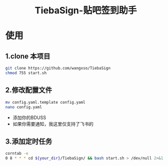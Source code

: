 <h1 align="center">TiebaSign-贴吧签到助手</h1>


# 使用

## 1.clone 本项目
```bash
git clone https://github.com/wangxso/TiebaSign
chmod 755 start.sh
```
## 2.修改配置文件
```bash
mv config.yaml.template config.yaml
nano config.yaml
```
- 添加你的BDUSS
- 如果你需要通知，我这里仅支持了飞书的
## 3.添加定时任务
```bash
corntab -e
0 8 * * * cd ${your_dir}/TiebaSign/ && bash start.sh > /dev/null 2>&1
```
